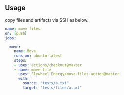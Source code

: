 ## Usage

copy files and artifacts via SSH as below.

```yaml
name: move files
on: [push]
jobs:

  move:
    name: Move
    runs-on: ubuntu-latest
    steps:
    - uses: actions/checkout@master
    - name: move file
      uses: Flywheel-Energy/move-files-action@master
      with:
        source: "tests/a.txt"
        target: "tests/files/a.txt"
```
